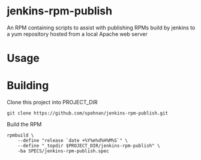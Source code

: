 jenkins-rpm-publish
===================

An RPM containing scripts to assist with publishing RPMs build by jenkins to a yum repository
hosted from a local Apache web server


Usage
=================


Building
=================
Clone this project into PROJECT_DIR

    git clone https://github.com/spohnan/jenkins-rpm-publish.git

Build the RPM

    rpmbuild \
        --define "release `date +%Y%m%d%H%M%S`" \
        --define "_topdir $PROJECT_DIR/jenkins-rpm-publish" \
        -ba SPECS/jenkins-rpm-publish.spec